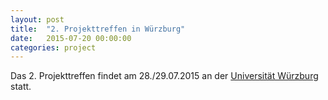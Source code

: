 ```yaml
---
layout: post
title:  "2. Projekttreffen in Würzburg"
date:   2015-07-20 00:00:00
categories: project
---
```


Das 2. Projekttreffen findet am 28./29.07.2015 an der [Universität Würzburg](http://www.mathematik-informatik.uni-wuerzburg.de/sonstiges/anfahrt_und_lageplan/institut_fuer_informatik/) statt.
